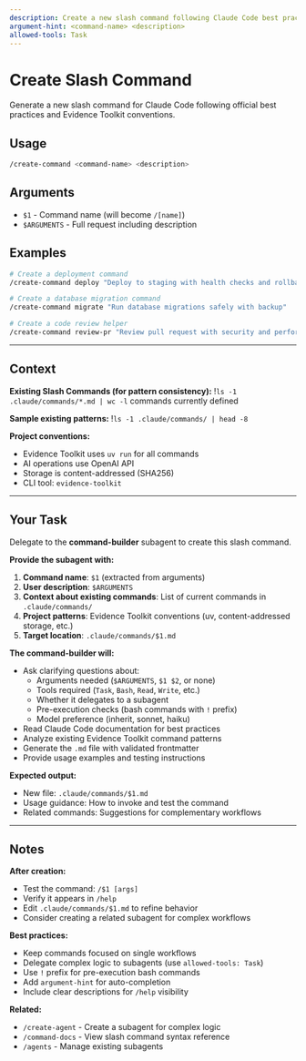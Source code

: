 ```yaml
---
description: Create a new slash command following Claude Code best practices
argument-hint: <command-name> <description>
allowed-tools: Task
---
```


# Create Slash Command

Generate a new slash command for Claude Code following official best practices and Evidence Toolkit conventions.

## Usage

```bash
/create-command <command-name> <description>
```

## Arguments

- `$1` - Command name (will become `/[name]`)
- `$ARGUMENTS` - Full request including description

## Examples

```bash
# Create a deployment command
/create-command deploy "Deploy to staging with health checks and rollback"

# Create a database migration command
/create-command migrate "Run database migrations safely with backup"

# Create a code review helper
/create-command review-pr "Review pull request with security and performance focus"
```

---

## Context

**Existing Slash Commands (for pattern consistency):**
!`ls -1 .claude/commands/*.md | wc -l` commands currently defined

**Sample existing patterns:**
!`ls -1 .claude/commands/ | head -8`

**Project conventions:**
- Evidence Toolkit uses `uv run` for all commands
- AI operations use OpenAI API
- Storage is content-addressed (SHA256)
- CLI tool: `evidence-toolkit`

---

## Your Task

Delegate to the **command-builder** subagent to create this slash command.

**Provide the subagent with:**
1. **Command name**: `$1` (extracted from arguments)
2. **User description**: `$ARGUMENTS`
3. **Context about existing commands**: List of current commands in `.claude/commands/`
4. **Project patterns**: Evidence Toolkit conventions (uv, content-addressed storage, etc.)
5. **Target location**: `.claude/commands/$1.md`

**The command-builder will:**
- Ask clarifying questions about:
  - Arguments needed (`$ARGUMENTS`, `$1 $2`, or none)
  - Tools required (`Task`, `Bash`, `Read`, `Write`, etc.)
  - Whether it delegates to a subagent
  - Pre-execution checks (bash commands with `!` prefix)
  - Model preference (inherit, sonnet, haiku)
- Read Claude Code documentation for best practices
- Analyze existing Evidence Toolkit command patterns
- Generate the `.md` file with validated frontmatter
- Provide usage examples and testing instructions

**Expected output:**
- New file: `.claude/commands/$1.md`
- Usage guidance: How to invoke and test the command
- Related commands: Suggestions for complementary workflows

---

## Notes

**After creation:**
- Test the command: `/$1 [args]`
- Verify it appears in `/help`
- Edit `.claude/commands/$1.md` to refine behavior
- Consider creating a related subagent for complex workflows

**Best practices:**
- Keep commands focused on single workflows
- Delegate complex logic to subagents (use `allowed-tools: Task`)
- Use `!` prefix for pre-execution bash commands
- Add `argument-hint` for auto-completion
- Include clear descriptions for `/help` visibility

**Related:**
- `/create-agent` - Create a subagent for complex logic
- `/command-docs` - View slash command syntax reference
- `/agents` - Manage existing subagents
